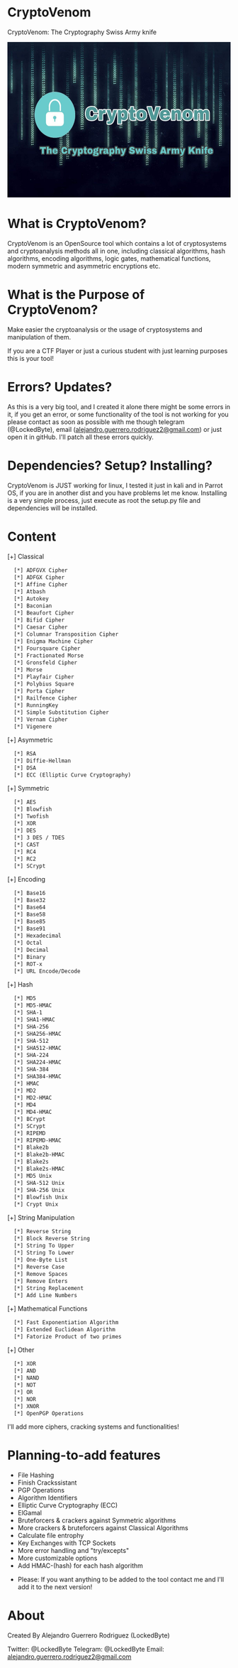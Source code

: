 # CryptoVenom
CryptoVenom: The Cryptography Swiss Army knife

<p align="center">
  <img src="cryptovenom.jpg" width="650" height="350">
</p>

# What is CryptoVenom?


CryptoVenom is an OpenSource tool which contains a lot of cryptosystems and cryptoanalysis methods all in one, including
classical algorithms, hash algorithms, encoding algorithms, logic gates, mathematical functions, modern symmetric and asymmetric encryptions etc.


# What is the Purpose of CryptoVenom?

Make easier the cryptoanalysis or the usage of cryptosystems and manipulation of them.

If you are a CTF Player or just a curious student with just learning purposes this is your tool!


# Errors? Updates?

As this is a very big tool, and I created it alone there might be some errors in it, if you get an error,
or some functionality of the tool is not working for you please contact as soon as possible with me though telegram (@LockedByte), email (alejandro.guerrero.rodriguez2@gmail.com) or just open it in gitHub. I'll patch all these errors quickly.

# Dependencies? Setup? Installing?

CryptoVenom is JUST working for linux, I tested it just in kali and in Parrot OS, if you are in another dist and you have problems let me know. Installing is a very simple process, just execute as root the setup.py file and dependencies will be installed.


# Content

[+] Classical

      [*] ADFGVX Cipher
      [*] ADFGX Cipher
      [*] Affine Cipher
      [*] Atbash
      [*] Autokey
      [*] Baconian
      [*] Beaufort Cipher
      [*] Bifid Cipher
      [*] Caesar Cipher
      [*] Columnar Transposition Cipher
      [*] Enigma Machine Cipher
      [*] Foursquare Cipher
      [*] Fractionated Morse
      [*] Gronsfeld Cipher
      [*] Morse
      [*] Playfair Cipher
      [*] Polybius Square
      [*] Porta Cipher
      [*] Railfence Cipher
      [*] RunningKey
      [*] Simple Substitution Cipher
      [*] Vernam Cipher
      [*] Vigenere
      
[+] Asymmetric

      [*] RSA
      [*] Diffie-Hellman
      [*] DSA
      [*] ECC (Elliptic Curve Cryptography)
      
[+] Symmetric

      [*] AES
      [*] Blowfish
      [*] Twofish
      [*] XOR
      [*] DES
      [*] 3 DES / TDES
      [*] CAST
      [*] RC4
      [*] RC2
      [*] SCrypt
     
[+] Encoding

      [*] Base16
      [*] Base32
      [*] Base64
      [*] Base58
      [*] Base85
      [*] Base91
      [*] Hexadecimal
      [*] Octal
      [*] Decimal
      [*] Binary
      [*] ROT-x
      [*] URL Encode/Decode
      
[+] Hash

      [*] MD5
      [*] MD5-HMAC
      [*] SHA-1
      [*] SHA1-HMAC
      [*] SHA-256
      [*] SHA256-HMAC
      [*] SHA-512
      [*] SHA512-HMAC
      [*] SHA-224
      [*] SHA224-HMAC
      [*] SHA-384
      [*] SHA384-HMAC
      [*] HMAC
      [*] MD2
      [*] MD2-HMAC
      [*] MD4
      [*] MD4-HMAC
      [*] BCrypt
      [*] SCrypt
      [*] RIPEMD
      [*] RIPEMD-HMAC
      [*] Blake2b
      [*] Blake2b-HMAC
      [*] Blake2s
      [*] Blake2s-HMAC
      [*] MD5 Unix
      [*] SHA-512 Unix
      [*] SHA-256 Unix
      [*] Blowfish Unix
      [*] Crypt Unix
      
      
[+] String Manipulation

      [*] Reverse String
      [*] Block Reverse String
      [*] String To Upper
      [*] String To Lower
      [*] One-Byte List
      [*] Reverse Case
      [*] Remove Spaces
      [*] Remove Enters
      [*] String Replacement
      [*] Add Line Numbers
      

[+] Mathematical Functions

      [*] Fast Exponentiation Algorithm
      [*] Extended Euclidean Algorithm
      [*] Fatorize Product of two primes

      
      
[+] Other

      [*] XOR
      [*] AND
      [*] NAND
      [*] NOT
      [*] OR
      [*] NOR
      [*] XNOR
      [*] OpenPGP Operations
      
      
I'll add more ciphers, cracking systems and functionalities!


# Planning-to-add features

- File Hashing
- Finish Crackssistant
- PGP Operations
- Algorithm Identifiers
- Elliptic Curve Cryptography (ECC)
- ElGamal
- Bruteforcers & crackers against Symmetric algorithms
- More crackers & bruteforcers against Classical Algorithms
- Calculate file entrophy
- Key Exchanges with TCP Sockets
- More error handling and "try/excepts"
- More customizable options
- Add HMAC-(hash) for each hash algorithm
 
* Please: If you want anything to be added to the tool contact me and I'll add it to the next version!

# About

Created By Alejandro Guerrero Rodriguez (LockedByte)

Twitter: @LockedByte
Telegram: @LockedByte
Email: alejandro.guerrero.rodriguez2@gmail.com

